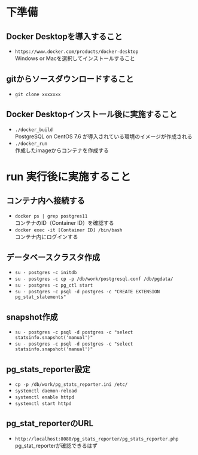 # 下準備
## Docker Desktopを導入すること
* `https://www.docker.com/products/docker-desktop`  
Windows or Macを選択してインストールすること

## gitからソースダウンロードすること
* `git clone xxxxxxx`  

## Docker Desktopインストール後に実施すること
* `./docker_build`  
PostgreSQL on CentOS 7.6 が導入されている環境のイメージが作成される  
* `./docker_run`  
作成したimageからコンテナを作成する  

# run 実行後に実施すること
## コンテナ内へ接続する
* `docker ps | grep postgres11`  
コンテナのID（Container ID）を確認する  
* `docker exec -it [Container ID] /bin/bash`  
コンテナ内にログインする  

## データベースクラスタ作成
* `su - postgres -c initdb`  
* `su - postgres -c cp -p /db/work/postgresql.conf /db/pgdata/`  
* `su - postgres -c pg_ctl start`  
* `su - postgres -c psql -d postgres -c "CREATE EXTENSION pg_stat_statements"`  
 
## snapshot作成

* `su - postgres -c psql -d postgres -c "select statsinfo.snapshot('manual')"`  
* `su - postgres -c psql -d postgres -c "select statsinfo.snapshot('manual')"`  

## pg_stats_reporter設定

* `cp -p /db/work/pg_stats_reporter.ini /etc/`  
* `systemctl daemon-reload`  
* `systemctl enable httpd`  
* `systemctl start httpd`  

## pg_stat_reporterのURL

* `http://localhost:8080/pg_stats_reporter/pg_stats_reporter.php`  
pg_stat_reporterが確認できるはず
